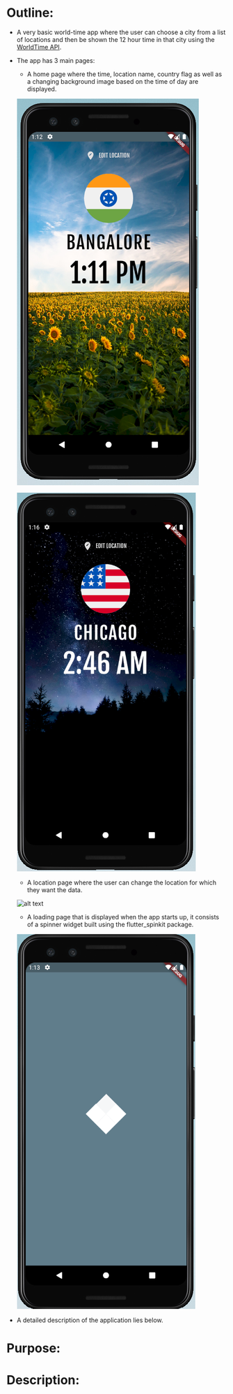 # Outline:

- A very basic world-time app where the user can choose a city from a list of locations and then be shown the 12 hour time in that city using the [WorldTime API](http://worldtimeapi.org/timezones).
- The app has 3 main pages:
    - A home page where the time, location name, country flag as well as a changing background image based on the time of day are displayed.

    ![alt text](https://github.com/akashvshroff/Flutter_World_Time_App/blob/master/runtime_images/home_screen.png "Day-Time")

    ![alt text](https://github.com/akashvshroff/Flutter_World_Time_App/blob/master/runtime_images/home_night.png "Night-Time")

    - A location page where the user can change the location for which they want the data.

    ![alt text](https://github.com/akashvshroff/Flutter_World_Time_App/blob/master/runtime_images/choose_locations.png "Locations")

    - A loading page that is displayed when the app starts up, it consists of a spinner widget built using the flutter_spinkit package.

    ![alt text](https://github.com/akashvshroff/Flutter_World_Time_App/blob/master/runtime_images/loading.png "Loading")

- A detailed description of the application lies below.

# Purpose:

# Description:
